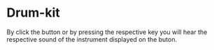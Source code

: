 # Drum-kit
By click the button or by pressing the respective key you will hear the respective sound of the instrument displayed on the buton.
